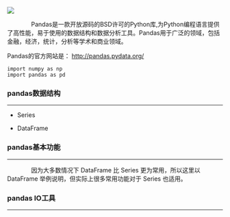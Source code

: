 ![](https://i.imgur.com/tqRqhB2.png)

<p style="text-indent:4em">Pandas是一款开放源码的BSD许可的Python库,为Python编程语言提供了高性能，易于使用的数据结构和数据分析工具。Pandas用于广泛的领域，包括金融，经济，统计，分析等学术和商业领域。</p>

Pandas的官方网站是： http://pandas.pydata.org/

    import numpy as np
	import pandas as pd

### pandas数据结构 ###

----------
	
- Series

- DataFrame

### pandas基本功能 ###

----------
<p style="text-indent:4em">因为大多数情况下 DataFrame 比 Series 更为常用，所以这里以 DataFrame 举例说明，但实际上很多常用功能对于 Series 也适用。</p>

### pandas IO工具 ###

----------
